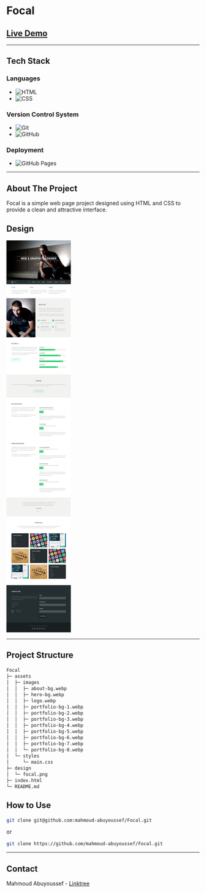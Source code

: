 # Focal

## [Live Demo](https://mahmoud-abuyoussef.github.io/Focal/)

---

## Tech Stack

### Languages

- ![HTML](https://img.shields.io/badge/HTML-%23E34F26.svg?logo=html5&logoColor=white)
- ![CSS](https://img.shields.io/badge/CSS-1572B6?logo=css3&logoColor=fff)

### Version Control System

- ![Git](https://img.shields.io/badge/Git-F05032?logo=git&logoColor=fff)
- ![GitHub](https://img.shields.io/badge/GitHub-%23121011.svg?logo=github&logoColor=white)

### Deployment

- ![GitHub Pages](https://img.shields.io/badge/GitHub%20Pages-121013?logo=github&logoColor=white)

---

## About The Project

Focal is a simple web page project designed using HTML and CSS to provide a clean and attractive interface.

## Design

![Landing Design](https://github.com/mahmoud-abuyoussef/Focal/blob/main/design/focal.png)

---

## Project Structure

```plaintext
Focal
├─ assets
│  ├─ images
│  │  ├─ about-bg.webp
│  │  ├─ hero-bg.webp
│  │  ├─ logo.webp
│  │  ├─ portfolio-bg-1.webp
│  │  ├─ portfolio-bg-2.webp
│  │  ├─ portfolio-bg-3.webp
│  │  ├─ portfolio-bg-4.webp
│  │  ├─ portfolio-bg-5.webp
│  │  ├─ portfolio-bg-6.webp
│  │  ├─ portfolio-bg-7.webp
│  │  └─ portfolio-bg-8.webp
│  └─ styles
│     └─ main.css
├─ design
│  └─ focal.png
├─ index.html
└─ README.md
```

## How to Use

```bash
git clone git@github.com:mahmoud-abuyoussef/Focal.git
```

or

```bash
git clone https://github.com/mahmoud-abuyoussef/Focal.git
```

---

## Contact

Mahmoud Abuyoussef - [Linktree](https://linktr.ee/mahmoudabuyoussef)
